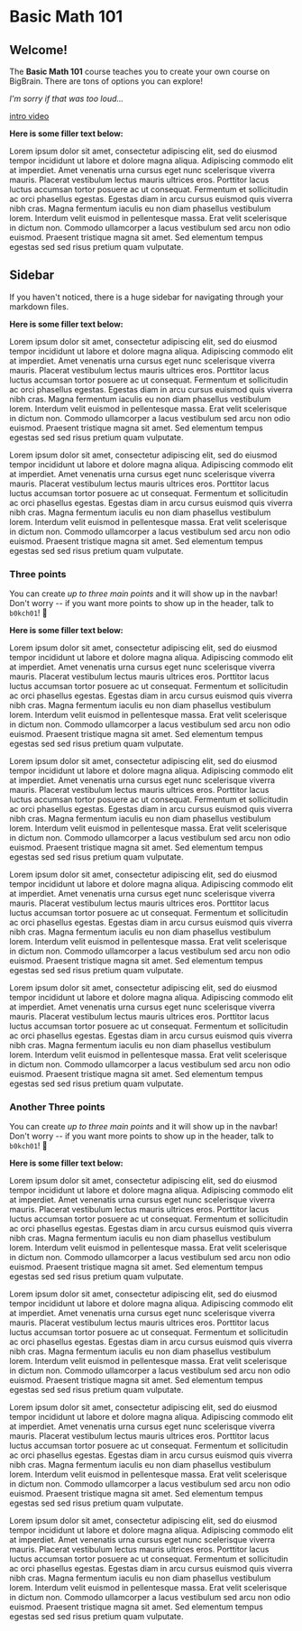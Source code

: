 # Basic Math 101
## Welcome!
The **Basic Math 101** course teaches you to create your own course on BigBrain. There are tons of options you can explore!

*I'm sorry if that was too loud...*

[intro video](https://youtube.com/embed/dQw4w9WgXcQ?&autoplay=1&controls=0 ':include :type=iframe')

**Here is some filler text below:**

Lorem ipsum dolor sit amet, consectetur adipiscing elit, sed do eiusmod tempor incididunt ut labore et dolore magna aliqua. Adipiscing commodo elit at imperdiet. Amet venenatis urna cursus eget nunc scelerisque viverra mauris. Placerat vestibulum lectus mauris ultrices eros. Porttitor lacus luctus accumsan tortor posuere ac ut consequat. Fermentum et sollicitudin ac orci phasellus egestas. Egestas diam in arcu cursus euismod quis viverra nibh cras. Magna fermentum iaculis eu non diam phasellus vestibulum lorem. Interdum velit euismod in pellentesque massa. Erat velit scelerisque in dictum non. Commodo ullamcorper a lacus vestibulum sed arcu non odio euismod. Praesent tristique magna sit amet. Sed elementum tempus egestas sed sed risus pretium quam vulputate.

## Sidebar
If you haven't noticed, there is a huge sidebar for navigating through your markdown files.

**Here is some filler text below:**

Lorem ipsum dolor sit amet, consectetur adipiscing elit, sed do eiusmod tempor incididunt ut labore et dolore magna aliqua. Adipiscing commodo elit at imperdiet. Amet venenatis urna cursus eget nunc scelerisque viverra mauris. Placerat vestibulum lectus mauris ultrices eros. Porttitor lacus luctus accumsan tortor posuere ac ut consequat. Fermentum et sollicitudin ac orci phasellus egestas. Egestas diam in arcu cursus euismod quis viverra nibh cras. Magna fermentum iaculis eu non diam phasellus vestibulum lorem. Interdum velit euismod in pellentesque massa. Erat velit scelerisque in dictum non. Commodo ullamcorper a lacus vestibulum sed arcu non odio euismod. Praesent tristique magna sit amet. Sed elementum tempus egestas sed sed risus pretium quam vulputate.

Lorem ipsum dolor sit amet, consectetur adipiscing elit, sed do eiusmod tempor incididunt ut labore et dolore magna aliqua. Adipiscing commodo elit at imperdiet. Amet venenatis urna cursus eget nunc scelerisque viverra mauris. Placerat vestibulum lectus mauris ultrices eros. Porttitor lacus luctus accumsan tortor posuere ac ut consequat. Fermentum et sollicitudin ac orci phasellus egestas. Egestas diam in arcu cursus euismod quis viverra nibh cras. Magna fermentum iaculis eu non diam phasellus vestibulum lorem. Interdum velit euismod in pellentesque massa. Erat velit scelerisque in dictum non. Commodo ullamcorper a lacus vestibulum sed arcu non odio euismod. Praesent tristique magna sit amet. Sed elementum tempus egestas sed sed risus pretium quam vulputate.

### Three points
You can create *up to three main points* and it will show up in the navbar!
Don't worry -- if you want more points to show up in the header, talk to ```b0kch01```! :100:

**Here is some filler text below:**

Lorem ipsum dolor sit amet, consectetur adipiscing elit, sed do eiusmod tempor incididunt ut labore et dolore magna aliqua. Adipiscing commodo elit at imperdiet. Amet venenatis urna cursus eget nunc scelerisque viverra mauris. Placerat vestibulum lectus mauris ultrices eros. Porttitor lacus luctus accumsan tortor posuere ac ut consequat. Fermentum et sollicitudin ac orci phasellus egestas. Egestas diam in arcu cursus euismod quis viverra nibh cras. Magna fermentum iaculis eu non diam phasellus vestibulum lorem. Interdum velit euismod in pellentesque massa. Erat velit scelerisque in dictum non. Commodo ullamcorper a lacus vestibulum sed arcu non odio euismod. Praesent tristique magna sit amet. Sed elementum tempus egestas sed sed risus pretium quam vulputate.

Lorem ipsum dolor sit amet, consectetur adipiscing elit, sed do eiusmod tempor incididunt ut labore et dolore magna aliqua. Adipiscing commodo elit at imperdiet. Amet venenatis urna cursus eget nunc scelerisque viverra mauris. Placerat vestibulum lectus mauris ultrices eros. Porttitor lacus luctus accumsan tortor posuere ac ut consequat. Fermentum et sollicitudin ac orci phasellus egestas. Egestas diam in arcu cursus euismod quis viverra nibh cras. Magna fermentum iaculis eu non diam phasellus vestibulum lorem. Interdum velit euismod in pellentesque massa. Erat velit scelerisque in dictum non. Commodo ullamcorper a lacus vestibulum sed arcu non odio euismod. Praesent tristique magna sit amet. Sed elementum tempus egestas sed sed risus pretium quam vulputate.

Lorem ipsum dolor sit amet, consectetur adipiscing elit, sed do eiusmod tempor incididunt ut labore et dolore magna aliqua. Adipiscing commodo elit at imperdiet. Amet venenatis urna cursus eget nunc scelerisque viverra mauris. Placerat vestibulum lectus mauris ultrices eros. Porttitor lacus luctus accumsan tortor posuere ac ut consequat. Fermentum et sollicitudin ac orci phasellus egestas. Egestas diam in arcu cursus euismod quis viverra nibh cras. Magna fermentum iaculis eu non diam phasellus vestibulum lorem. Interdum velit euismod in pellentesque massa. Erat velit scelerisque in dictum non. Commodo ullamcorper a lacus vestibulum sed arcu non odio euismod. Praesent tristique magna sit amet. Sed elementum tempus egestas sed sed risus pretium quam vulputate.

Lorem ipsum dolor sit amet, consectetur adipiscing elit, sed do eiusmod tempor incididunt ut labore et dolore magna aliqua. Adipiscing commodo elit at imperdiet. Amet venenatis urna cursus eget nunc scelerisque viverra mauris. Placerat vestibulum lectus mauris ultrices eros. Porttitor lacus luctus accumsan tortor posuere ac ut consequat. Fermentum et sollicitudin ac orci phasellus egestas. Egestas diam in arcu cursus euismod quis viverra nibh cras. Magna fermentum iaculis eu non diam phasellus vestibulum lorem. Interdum velit euismod in pellentesque massa. Erat velit scelerisque in dictum non. Commodo ullamcorper a lacus vestibulum sed arcu non odio euismod. Praesent tristique magna sit amet. Sed elementum tempus egestas sed sed risus pretium quam vulputate.

### Another Three points
You can create *up to three main points* and it will show up in the navbar!
Don't worry -- if you want more points to show up in the header, talk to ```b0kch01```! :100:

**Here is some filler text below:**

Lorem ipsum dolor sit amet, consectetur adipiscing elit, sed do eiusmod tempor incididunt ut labore et dolore magna aliqua. Adipiscing commodo elit at imperdiet. Amet venenatis urna cursus eget nunc scelerisque viverra mauris. Placerat vestibulum lectus mauris ultrices eros. Porttitor lacus luctus accumsan tortor posuere ac ut consequat. Fermentum et sollicitudin ac orci phasellus egestas. Egestas diam in arcu cursus euismod quis viverra nibh cras. Magna fermentum iaculis eu non diam phasellus vestibulum lorem. Interdum velit euismod in pellentesque massa. Erat velit scelerisque in dictum non. Commodo ullamcorper a lacus vestibulum sed arcu non odio euismod. Praesent tristique magna sit amet. Sed elementum tempus egestas sed sed risus pretium quam vulputate.

Lorem ipsum dolor sit amet, consectetur adipiscing elit, sed do eiusmod tempor incididunt ut labore et dolore magna aliqua. Adipiscing commodo elit at imperdiet. Amet venenatis urna cursus eget nunc scelerisque viverra mauris. Placerat vestibulum lectus mauris ultrices eros. Porttitor lacus luctus accumsan tortor posuere ac ut consequat. Fermentum et sollicitudin ac orci phasellus egestas. Egestas diam in arcu cursus euismod quis viverra nibh cras. Magna fermentum iaculis eu non diam phasellus vestibulum lorem. Interdum velit euismod in pellentesque massa. Erat velit scelerisque in dictum non. Commodo ullamcorper a lacus vestibulum sed arcu non odio euismod. Praesent tristique magna sit amet. Sed elementum tempus egestas sed sed risus pretium quam vulputate.

Lorem ipsum dolor sit amet, consectetur adipiscing elit, sed do eiusmod tempor incididunt ut labore et dolore magna aliqua. Adipiscing commodo elit at imperdiet. Amet venenatis urna cursus eget nunc scelerisque viverra mauris. Placerat vestibulum lectus mauris ultrices eros. Porttitor lacus luctus accumsan tortor posuere ac ut consequat. Fermentum et sollicitudin ac orci phasellus egestas. Egestas diam in arcu cursus euismod quis viverra nibh cras. Magna fermentum iaculis eu non diam phasellus vestibulum lorem. Interdum velit euismod in pellentesque massa. Erat velit scelerisque in dictum non. Commodo ullamcorper a lacus vestibulum sed arcu non odio euismod. Praesent tristique magna sit amet. Sed elementum tempus egestas sed sed risus pretium quam vulputate.

Lorem ipsum dolor sit amet, consectetur adipiscing elit, sed do eiusmod tempor incididunt ut labore et dolore magna aliqua. Adipiscing commodo elit at imperdiet. Amet venenatis urna cursus eget nunc scelerisque viverra mauris. Placerat vestibulum lectus mauris ultrices eros. Porttitor lacus luctus accumsan tortor posuere ac ut consequat. Fermentum et sollicitudin ac orci phasellus egestas. Egestas diam in arcu cursus euismod quis viverra nibh cras. Magna fermentum iaculis eu non diam phasellus vestibulum lorem. Interdum velit euismod in pellentesque massa. Erat velit scelerisque in dictum non. Commodo ullamcorper a lacus vestibulum sed arcu non odio euismod. Praesent tristique magna sit amet. Sed elementum tempus egestas sed sed risus pretium quam vulputate.